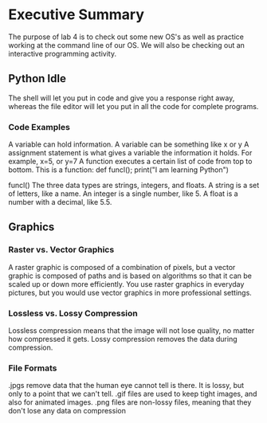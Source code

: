 # Executive Summary
The purpose of lab 4 is to check out some new OS's as well as practice working at the command line of our OS. We will also be checking out an interactive programming activity.
## Python Idle
The shell will let you put in code and give you a response right away, whereas the file editor will let you put in all the code for complete programs.
### Code Examples
A variable can hold information. A variable can be something like x or y
A assignment statement is what gives a variable the information it holds. For example, x=5, or y=7
A function executes a certain list of code from top to bottom. 
This is a function:
def funcl();
  print("I am learning Python")

funcl()
The three data types are strings, integers, and floats. A string is a set of letters, like a name. An integer is a single number, like 5. A float is a number with a decimal, like 5.5.
## Graphics
### Raster vs. Vector Graphics
A raster graphic is composed of a combination of pixels, but a vector graphic is composed of paths and is based on algorithms so that it can be scaled up or down more efficiently. You use raster graphics in everyday pictures, but you would use vector graphics in more professional settings.
### Lossless vs. Lossy Compression
Lossless compression means that the image will not lose quality, no matter how compressed it gets. Lossy compression removes the data during compression.
### File Formats
.jpgs remove data that the human eye cannot tell is there. It is lossy, but only to a point that we can't tell. .gif files are used to keep tight images, and also for animated images. .png files are non-lossy files, meaning that they don't lose any data on compression
